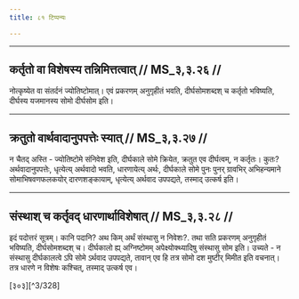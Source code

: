 ```yaml
---
title: ८१ टिप्पन्यः

---
```


[^3/327]: E2: 4,285; E4: 4,375; E6: 1,206

____________________________________________


## कर्तृतो वा विशेषस्य तन्निमित्तत्वात् // MS_३,३.२६ //

नोत्कृष्येत वा संतर्दनं ज्योतिष्टोमात्। एवं प्रकरणम् अनुगृहीतं भवति, दीर्घसोमशब्दश् च कर्तृतो भविष्यति, दीर्घस्य यजमानस्य सोमो दीर्घसोम इति।


____________________________________________


## क्रतुतो वार्थवादानुपपत्तेः स्यात् // MS_३,३.२७ //

न चैतद् अस्ति - ज्योतिष्टोमे संनिवेश इति, दीर्घकाले सोमे क्रियेत, क्रतुत एव दीर्घत्वम्, न कर्तृतः। कुतः? अर्थवादानुपपत्तेः, धृत्येत्य् अर्थवादो भवति, धारणायेत्य् अर्थः, दीर्घकाले सोमे पुनः पुनर् ग्रावभिर् अभिहन्यमाने सोमाभिषवणफलकयोर् दारणशङ्कायाम्, धृत्येत्य् अर्थवाद उपपद्यते, तस्माद् उत्कर्ष इति।


____________________________________________

## संस्थाश् च कर्तृवद् धारणार्थाविशेषात् // MS_३,३.२८ //

इदं पदोत्तरं सूत्रम्। कानि पदानि? अथ किम् अर्थं संस्थासु न निवेशः?. तथा सति प्रकरणम् अनुगृहीतं भविष्यति, दीर्घसोमशब्दश् च। दीर्घकालो ह्य् अग्निष्टोमम् अपेक्ष्योक्थ्यादिषु संस्थासु सोम इति। उच्यते - न संस्थासु दीर्घकालत्वे ऽपि सोमे ऽर्थवाद उपपद्यते, तावान् एव हि तत्र सोमो दश मुष्टीर् मिमीत इति वचनात्। तत्र धारणे न विशेषः कश्चित्, तस्माद् उत्कर्ष एव।

[३०३][^3/328]
